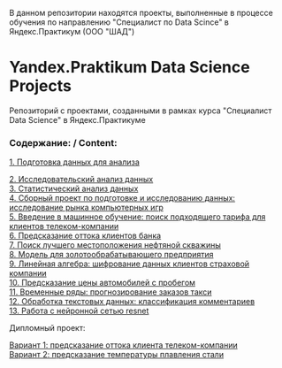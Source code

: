 В данном репозитории находятся проекты, выполненные в процессе обучения по направлению 
"Специалист по Data Scince" в Яндекс.Практикум (ООО "ШАД")

# Yandex.Praktikum Data Science Projects
Репозиторий с проектами, созданными в рамках курса "Специалист Data Science" в Яндекс.Практикуме


### Содержание: / Content:

[1. Подготовка данных для анализа](https://github.com/annapavlovads/yandex_praktikum/blob/main/1_data_preprocessing/1_data_preprocessing.ipynb)<div>
[2. Исследовательский анализ данных](https://github.com/annapavlovads/yandex_praktikum/blob/main/2_data_exploration/2_data_exploration_revised.ipynb)<div>
[3. Статистический анализ данных](https://github.com/annapavlovads/yandex_praktikum/blob/main/3_statistical_data_analysis/3_statistical_data_analysis.ipynb)<div>
[4. Сборный проект по подготовке и исследованию данных: исследование рынка компьютерных игр](https://github.com/annapavlovads/yandex_praktikum/blob/main/4_game_investigation/4_game_investigation.ipynb)<div>
[5. Введение в машинное обучение: поиск подходящего тарифа для клиентов телеком-компании](https://github.com/annapavlovads/yandex_praktikum/blob/main/5_ml_introduction/5_ml_introduction.ipynb)<div>
[6. Предсказание оттока клиентов банка](https://github.com/annapavlovads/yandex_praktikum/blob/main/6_bank_client_leaving_prediction/6_ml_bank_client_leaving_prediction.ipynb)<div>
[7. Поиск лучшего местоположения нефтяной скважины](https://github.com/annapavlovads/yandex_praktikum/blob/main/7_lr_bootstrap_oil_model/7_lr_bootstrap_oil_model.ipynb)<div>
[8. Модель для золотообрабатывающего предприятия](https://github.com/annapavlovads/yandex_praktikum/blob/main/8_gold_industry_model/8_gold_industry.ipynb )<div>
[9. Линейная алгебра: шифрование данных клиентов страховой компании](https://github.com/annapavlovads/yandex_praktikum/blob/main/9_linear_algebra/9_linear_algebra.ipynb )<div>
[10. Предсказание цены автомобилей с пробегом](https://github.com/annapavlovads/yandex_praktikum/blob/main/10_car_price_prediction/10_car_price_prediction.ipynb )<div>
[11. Временные ряды: прогнозирование заказов такси](https://github.com/annapavlovads/yandex_praktikum/blob/main/11_time_series/11_time_series.ipynb )<div>
[12. Обработка текстовых данных: классификация комментариев](https://github.com/annapavlovads/yandex_praktikum/blob/main/12_text/12_text.ipynb )<div>
[13. Работа с нейронной сетью resnet](https://github.com/annapavlovads/yandex_praktikum/tree/main/13_resnet)<div>

Дипломный проект: <div>
[Вариант 1: предсказание оттока клиента телеком-компании](https://github.com/annapavlovads/yandex_praktikum/blob/main/14_1_final_project_telecom/YandexDiploma_first_variant_telecom.ipynb )<div>
[Вариант 2: предсказание температуры плавления стали](https://github.com/annapavlovads/yandex_praktikum/blob/main/14_2_final_project_steel/YandexDiploma%20_steel.ipynb)<div>
